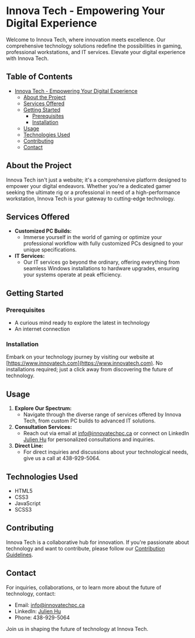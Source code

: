 # Innova Tech - Empowering Your Digital Experience

Welcome to Innova Tech, where innovation meets excellence. Our comprehensive technology solutions redefine the possibilities in gaming, professional workstations, and IT services. Elevate your digital experience with Innova Tech.

## Table of Contents

- [Innova Tech - Empowering Your Digital Experience](#innova-tech---empowering-your-digital-experience)
  - [About the Project](#about-the-project)
  - [Services Offered](#services-offered)
  - [Getting Started](#getting-started)
    - [Prerequisites](#prerequisites)
    - [Installation](#installation)
  - [Usage](#usage)
  - [Technologies Used](#technologies-used)
  - [Contributing](#contributing)
  - [Contact](#contact)

## About the Project

Innova Tech isn't just a website; it's a comprehensive platform designed to empower your digital endeavors. Whether you're a dedicated gamer seeking the ultimate rig or a professional in need of a high-performance workstation, Innova Tech is your gateway to cutting-edge technology.

## Services Offered

- **Customized PC Builds:**
  - Immerse yourself in the world of gaming or optimize your professional workflow with fully customized PCs designed to your unique specifications.
- **IT Services:**
  - Our IT services go beyond the ordinary, offering everything from seamless Windows installations to hardware upgrades, ensuring your systems operate at peak efficiency.

## Getting Started

### Prerequisites

- A curious mind ready to explore the latest in technology
- An internet connection

### Installation

Embark on your technology journey by visiting our website at [https://www.innovatech.com](https://www.innovatech.com). No installations required; just a click away from discovering the future of technology.

## Usage

1. **Explore Our Spectrum:**
   - Navigate through the diverse range of services offered by Innova Tech, from custom PC builds to advanced IT solutions.
2. **Consultation Services:**
   - Reach out via email at info@innovatechpc.ca or connect on LinkedIn [Julien Hu](https://www.linkedin.com/in/julienhu/) for personalized consultations and inquiries.
3. **Direct Line:**
   - For direct inquiries and discussions about your technological needs, give us a call at 438-929-5064.

## Technologies Used

- HTML5
- CSS3
- JavaScript
- SCSS3

## Contributing

Innova Tech is a collaborative hub for innovation. If you're passionate about technology and want to contribute, please follow our [Contribution Guidelines](CONTRIBUTING.md).

## Contact

For inquiries, collaborations, or to learn more about the future of technology, contact:

- Email: info@innovatechpc.ca
- LinkedIn: [Julien Hu](https://www.linkedin.com/in/julienhu/)
- Phone: 438-929-5064

Join us in shaping the future of technology at Innova Tech.
